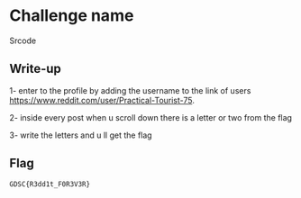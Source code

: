 # Challenge name
Srcode
## Write-up
1- enter to the profile by adding the username to the link of users https://www.reddit.com/user/Practical-Tourist-75.


2- inside every post when u scroll down there is a letter or two from the flag

3- write the letters and u ll get the flag




## Flag

`GDSC{R3dd1t_F0R3V3R}`
